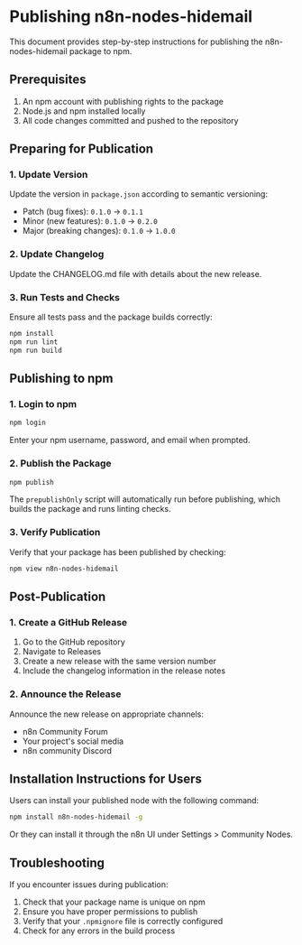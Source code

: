 # Publishing n8n-nodes-hidemail

This document provides step-by-step instructions for publishing the n8n-nodes-hidemail package to npm.

## Prerequisites

1. An npm account with publishing rights to the package
2. Node.js and npm installed locally
3. All code changes committed and pushed to the repository

## Preparing for Publication

### 1. Update Version

Update the version in `package.json` according to semantic versioning:

- Patch (bug fixes): `0.1.0` → `0.1.1`
- Minor (new features): `0.1.0` → `0.2.0`
- Major (breaking changes): `0.1.0` → `1.0.0`

### 2. Update Changelog

Update the CHANGELOG.md file with details about the new release.

### 3. Run Tests and Checks

Ensure all tests pass and the package builds correctly:

```bash
npm install
npm run lint
npm run build
```

## Publishing to npm

### 1. Login to npm

```bash
npm login
```

Enter your npm username, password, and email when prompted.

### 2. Publish the Package

```bash
npm publish
```

The `prepublishOnly` script will automatically run before publishing, which builds the package and runs linting checks.

### 3. Verify Publication

Verify that your package has been published by checking:

```bash
npm view n8n-nodes-hidemail
```

## Post-Publication

### 1. Create a GitHub Release

1. Go to the GitHub repository
2. Navigate to Releases
3. Create a new release with the same version number
4. Include the changelog information in the release notes

### 2. Announce the Release

Announce the new release on appropriate channels:

- n8n Community Forum
- Your project's social media
- n8n community Discord

## Installation Instructions for Users

Users can install your published node with the following command:

```bash
npm install n8n-nodes-hidemail -g
```

Or they can install it through the n8n UI under Settings > Community Nodes.

## Troubleshooting

If you encounter issues during publication:

1. Check that your package name is unique on npm
2. Ensure you have proper permissions to publish
3. Verify that your `.npmignore` file is correctly configured
4. Check for any errors in the build process
